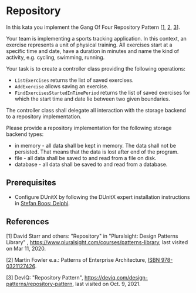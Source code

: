 # Repository

In this kata you implement the Gang Of Four Repository Pattern [[1](#ref-1), [2](#ref-2), [3](#ref-3)].

Your team is implementing a sports tracking application. In this context, an exercise represents a unit of physical training. All exercises start at a specific time and date, have a duration in minutes and name the kind of activity, e.g. cycling, swimming, running.

Your task is to create a controller class providing the following operations:

* `ListExercises` returns the list of saved exercises.
* `AddExercise` allows saving an exercise.
* `FindExercisesStartedInTimePeriod` returns the list of saved exercises for which the start time and date lie between two given boundaries.

The controller class shall delegate all interaction with the storage backend to a repository implementation.

Please provide a repository implementation for the following storage backend types:

* in memory - all data shall be kept in memory. The data shall not be persisted. That means that the data is lost after end of the program.
* file - all data shall be saved to and read from a file on disk.
* database - all data shall be saved to and read from a database.

## Prerequisites

* Configure DUnitX by following the DUnitX expert installation instructions in [Stefan Boos: Delphi](https://wonderbird.github.io/pages/software-crafting/programming-languages/delphi.html).

## References

<a name="ref-1">[1]</a> David Starr and others: "Repository" in "Pluralsight: Design Patterns Library"
, https://www.pluralsight.com/courses/patterns-library, last visited on Mar 11, 2020.

<a name="ref-2">[2]</a> Martin Fowler e.a.: Patterns of Enterprise Architecture, [ISBN 978-0321127426](https://isbnsearch.org/isbn/9780321127426).

<a name="ref-3">[3]</a> DevIQ: "Repository Pattern", https://deviq.com/design-patterns/repository-pattern, last visited on Oct. 9, 2021.
